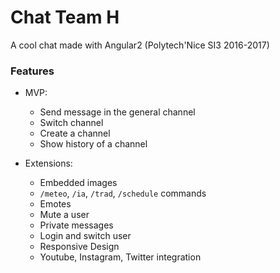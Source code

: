 # Chat Team H
A cool chat made with Angular2 (Polytech'Nice SI3 2016-2017)

### Features
* MVP:
  * Send message in the general channel
  * Switch channel
  * Create a channel
  * Show history of a channel
 
* Extensions:
  * Embedded images
  * ```/meteo```, ```/ia```, ```/trad```, ```/schedule``` commands
  * Emotes
  * Mute a user
  * Private messages
  * Login and switch user
  * Responsive Design
  * Youtube, Instagram, Twitter integration
